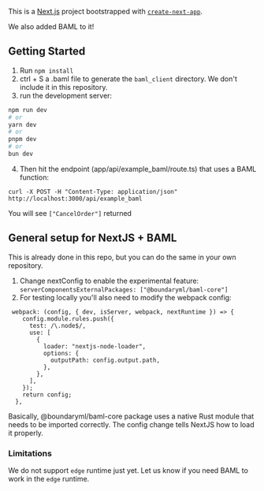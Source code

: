 This is a [Next.js](https://nextjs.org/) project bootstrapped with [`create-next-app`](https://github.com/vercel/next.js/tree/canary/packages/create-next-app).

We also added BAML to it!

## Getting Started

1. Run `npm install`
2. ctrl + S a .baml file to generate the `baml_client` directory. We don't include it in this repository.
3. run the development server:

```bash
npm run dev
# or
yarn dev
# or
pnpm dev
# or
bun dev
```

4. Then hit the endpoint (app/api/example_baml/route.ts) that uses a BAML function:

```
curl -X POST -H "Content-Type: application/json" http://localhost:3000/api/example_baml
```

You will see `["CancelOrder"]` returned

## General setup for NextJS + BAML

This is already done in this repo, but you can do the same in your own repository.

1. Change nextConfig to enable the experimental feature: `serverComponentsExternalPackages: ["@boundaryml/baml-core"]`
2. For testing locally you'll also need to modify the webpack config:

```
 webpack: (config, { dev, isServer, webpack, nextRuntime }) => {
    config.module.rules.push({
      test: /\.node$/,
      use: [
        {
          loader: "nextjs-node-loader",
          options: {
            outputPath: config.output.path,
          },
        },
      ],
    });
    return config;
  },
```

Basically, @boundaryml/baml-core package uses a native Rust module that needs to be imported correctly. The config change tells NextJS how to load it properly.

### Limitations

We do not support `edge` runtime just yet. Let us know if you need BAML to work in the `edge` runtime.

